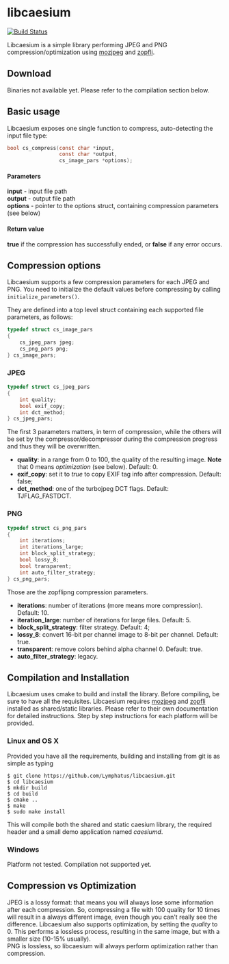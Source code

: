 # libcaesium
[![Build Status](https://travis-ci.org/Lymphatus/libcaesium.svg?branch=master)](https://travis-ci.org/Lymphatus/libcaesium)  

Libcaesium is a simple library performing JPEG and PNG compression/optimization using [mozjpeg](https://github.com/mozilla/mozjpeg) and [zopfli](https://github.com/google/zopfli).

## Download
Binaries not available yet. Please refer to the compilation section below.

## Basic usage

Libcaesium exposes one single function to compress, auto-detecting the input file type:
```C
bool cs_compress(const char *input,
                 const char *output,
                 cs_image_pars *options);
```
#### Parameters
**input** - input file path  
**output** - output file path  
**options** - pointer to the options struct, containing compression parameters (see below)  

#### Return value
**true** if the compression has successfully ended, or **false** if any error occurs.

## Compression options
Libcaesium supports a few compression parameters for each JPEG and PNG.
You need to initialize the default values before compressing by calling `initialize_parameters()`.  

They are defined into a top level struct containing each supported file parameters, as follows:
```C
typedef struct cs_image_pars
{
	cs_jpeg_pars jpeg;
	cs_png_pars png;
} cs_image_pars;
```
### JPEG
```C
typedef struct cs_jpeg_pars
{
	int quality;
	bool exif_copy;
	int dct_method;
} cs_jpeg_pars;
```
The first 3 parameters matters, in term of compression, while the others will be set by the compressor/decompressor
during the compression progress and thus they will be overwritten.
- **quality**: in a range from 0 to 100, the quality of the resulting image. **Note** that 0 means _optimization_ (see below). Default: 0.
- **exif_copy**: set it to _true_ to copy EXIF tag info after compression. Default: false;
- **dct_method**: one of the turbojpeg DCT flags. Default: TJFLAG_FASTDCT.

### PNG
```C
typedef struct cs_png_pars
{
	int iterations;
	int iterations_large;
	int block_split_strategy;
	bool lossy_8;
	bool transparent;
	int auto_filter_strategy;
} cs_png_pars;
```
Those are the zopflipng compression parameters.
- **iterations**: number of iterations (more means more compression). Default: 10.
- **iteration_large**: number of iterations for large files. Default: 5.
- **block_split_strategy**: filter strategy. Default: 4;
- **lossy_8**: convert 16-bit per channel image to 8-bit per channel. Default: true.
- **transparent**: remove colors behind alpha channel 0. Default: true.
- **auto_filter_strategy**: legacy.

## Compilation and Installation
Libcaesium uses cmake to build and install the library. Before compiling, be sure to have all the requisites.
Libcaesium requires [mozjpeg](https://github.com/mozilla/mozjpeg) and [zopfli](https://github.com/google/zopfli) installed as shared/static libraries.
Please refer to their own documentation for detailed instructions.
Step by step instructions for each platform will be provided.

### Linux and OS X
Provided you have all the requirements, building and installing from git is as simple as typing
```
$ git clone https://github.com/Lymphatus/libcaesium.git
$ cd libcaesium
$ mkdir build
$ cd build
$ cmake ..
$ make
$ sudo make install
```
This will compile both the shared and static caesium library, the required header and a small demo application named _caesiumd_.

### Windows
Platform not tested. Compilation not supported yet.

## Compression vs Optimization
JPEG is a lossy format: that means you will always lose some information after each compression. So, compressing a file with
100 quality for 10 times will result in a always different image, even though you can't really see the difference.
Libcaesium also supports optimization, by setting the _quality_ to 0. This performs a lossless process, resulting in the same image,
but with a smaller size (10-15% usually).  
PNG is lossless, so libcaesium will always perform optimization rather than compression.